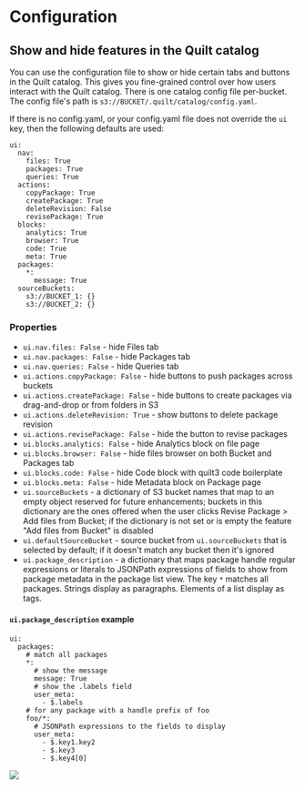 # Configuration

## Show and hide features in the Quilt catalog

You can use the configuration file to show or hide certain
tabs and buttons in the Quilt catalog. This gives you fine-grained control
over how users interact with the Quilt catalog. There is one catalog config file 
per-bucket. The config file's path is `s3://BUCKET/.quilt/catalog/config.yaml`.

If there is no config.yaml, or your config.yaml file does not override the `ui`
key, then the following defaults are used:

```
ui:
  nav:
    files: True
    packages: True
    queries: True
  actions:
    copyPackage: True
    createPackage: True
    deleteRevision: False
    revisePackage: True
  blocks:
    analytics: True
    browser: True
    code: True
    meta: True
  packages:
    *:
      message: True
  sourceBuckets:
    s3://BUCKET_1: {}
    s3://BUCKET_2: {}
```

### Properties

* `ui.nav.files: False` - hide Files tab
* `ui.nav.packages: False` - hide Packages tab
* `ui.nav.queries: False` - hide Queries tab
* `ui.actions.copyPackage: False` - hide buttons to push packages across buckets
* `ui.actions.createPackage: False` - hide buttons to create packages via
drag-and-drop or from folders in S3
* `ui.actions.deleteRevision: True` - show buttons to delete package revision
* `ui.actions.revisePackage: False` - hide the button to revise packages
* `ui.blocks.analytics: False` - hide Analytics block on file page
* `ui.blocks.browser: False` - hide files browser on both Bucket and Packages tab
* `ui.blocks.code: False` - hide Code block with quilt3 code boilerplate
* `ui.blocks.meta: False` - hide Metadata block on Package page
* `ui.sourceBuckets` - a dictionary of S3 bucket names that map to an empty object reserved for future enhancements;
buckets in this dictionary are the ones offered when the user clicks
Revise Package > Add files from Bucket; if the dictionary is not set or is empty the feature "Add files from Bucket" is disabled
* `ui.defaultSourceBucket` - source bucket from `ui.sourceBuckets` that is selected by default; if it doesn't match any bucket then it's ignored
* `ui.package_description` - a dictionary that maps package handle regular expressions or literals to JSONPath expressions of fields to show from package metadata in the package list view.
The key `*` matches all packages. Strings display as paragraphs. Elements of a list display as tags.

#### `ui.package_description` example
  

```
ui:
  packages:
    # match all packages
    *:
      # show the message
      message: True
      # show the .labels field
      user_meta:
        - $.labels
    # for any package with a handle prefix of foo
    foo/*:
      # JSONPath expressions to the fields to display
      user_meta:
        - $.key1.key2
        - $.key3
        - $.key4[0]
```

![](../docs/imgs/package-list-selective-metadata.png)
